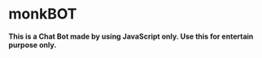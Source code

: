 # monkBOT
**This is a Chat Bot made by using JavaScript only. Use this for entertain purpose only.**

